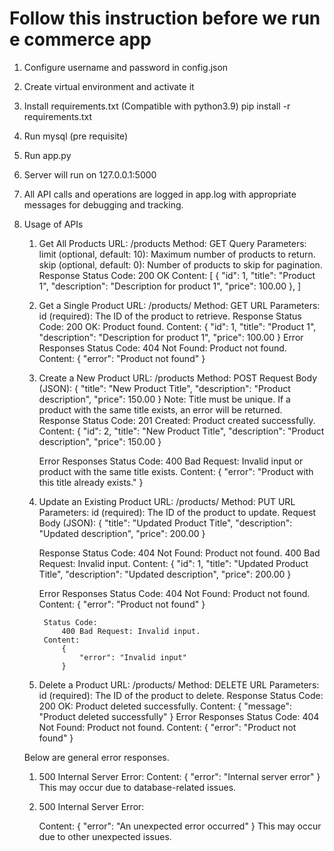 # Follow this instruction before we run e commerce app
1. Configure username and password in config.json
2. Create virtual environment and activate it
3. Install requirements.txt (Compatible with python3.9)
    pip install -r requirements.txt
4. Run mysql (pre requisite)
6. Run app.py
7. Server will run on 127.0.0.1:5000
8. All API calls and operations are logged in app.log with appropriate messages for debugging and tracking.
9. Usage of APIs
    1) Get All Products
        URL: /products
        Method: GET
        Query Parameters:
            limit (optional, default: 10): Maximum number of products to return.
            skip (optional, default: 0): Number of products to skip for pagination.
        Response
            Status Code: 200 OK
            Content:
                [
                    {
                        "id": 1,
                        "title": "Product 1",
                        "description": "Description for product 1",
                        "price": 100.00
                    },
                ]

    2) Get a Single Product
        URL: /products/<id>
        Method: GET
        URL Parameters:
            id (required): The ID of the product to retrieve.
        Response
            Status Code:
                200 OK: Product found.
            Content:
                {
                    "id": 1,
                    "title": "Product 1",
                    "description": "Description for product 1",
                    "price": 100.00
                }
        Error Responses
            Status Code:
                404 Not Found: Product not found.
            Content:
                {
                    "error": "Product not found"
                }

    3) Create a New Product
        URL: /products
        Method: POST
        Request Body (JSON):
            {
                "title": "New Product Title",
                "description": "Product description",
                "price": 150.00
            }
        Note: Title must be unique. If a product with the same title exists, an error will be returned.
        Response
            Status Code:
                201 Created: Product created successfully.
            Content:
                {
                    "id": 2,
                    "title": "New Product Title",
                    "description": "Product description",
                    "price": 150.00
                }
        
        Error Responses
            Status Code:
                400 Bad Request: Invalid input or product with the same title exists.
            Content: 
                {
                    "error": "Product with this title already exists."
                }

    4) Update an Existing Product
        URL: /products/<id>
        Method: PUT
        URL Parameters:
            id (required): The ID of the product to update.
        Request Body (JSON):
            {
                "title": "Updated Product Title",
                "description": "Updated description",
                "price": 200.00
            }

        Response
            Status Code:
                404 Not Found: Product not found.
                400 Bad Request: Invalid input.
            Content:
                {
                    "id": 1,
                    "title": "Updated Product Title",
                    "description": "Updated description",
                    "price": 200.00
                }

        Error Responses
            Status Code:
                404 Not Found: Product not found.
            Content:
                {
                    "error": "Product not found"
                }

            Status Code:
                400 Bad Request: Invalid input.
            Content:
                {
                    "error": "Invalid input"
                }

    5) Delete a Product
        URL: /products/<id>
        Method: DELETE
        URL Parameters:
            id (required): The ID of the product to delete.
        Response
            Status Code:
                200 OK: Product deleted successfully.
            Content:
                {
                    "message": "Product deleted successfully"
                }
        Error Responses
            Status Code:
                404 Not Found: Product not found.
            Content:
                {
                    "error": "Product not found"
                }


    Below are general error responses.
    1) 500 Internal Server Error:
        Content:
            {
                "error": "Internal server error"
            }
        This may occur due to database-related issues.
    2) 500 Internal Server Error:

        Content:
            {
                "error": "An unexpected error occurred"
            }
        This may occur due to other unexpected issues.


